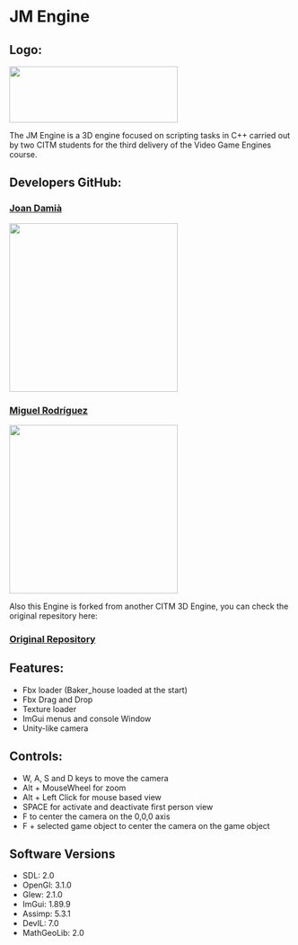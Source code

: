 # JM Engine

## Logo:

<img align="center" width="300" height="100" src="https://media.discordapp.net/attachments/1046911945695043725/1196885927948193864/JM.png">

The JM Engine is a 3D engine focused on scripting tasks in C++ carried out by two CITM students for the third delivery of the Video Game Engines course.




## Developers GitHub:

### [Joan Damià](<https://github.com/JoanDamia>)

<img align="center" width="300" height="300" src="https://media.discordapp.net/attachments/1046911945695043725/1196885928451526717/Joan.png">

### [Miguel Rodríguez](<https://github.com/Bankaster>)

<img align="center" width="300" height="300" src="https://media.discordapp.net/attachments/1046911945695043725/1196885928812220437/Miguel.png">




Also this Engine is forked from another CITM 3D Engine, you can check the original repesitory here:

### [Original Repository](https://github.com/DaniMariages/DaTo-Engine)



## Features:

- Fbx loader (Baker_house loaded at the start)
- Fbx Drag and Drop
- Texture loader
- ImGui menus and console Window
- Unity-like camera



## Controls:

- W, A, S and D keys to move the camera
- Alt + MouseWheel for zoom
- Alt + Left Click for mouse based view
- SPACE for activate and deactivate first person view
- F to center the camera on the 0,0,0 axis
- F + selected game object to center the camera on the game object



## Software Versions

- SDL: 2.0
- OpenGl: 3.1.0
- Glew: 2.1.0
- ImGui: 1.89.9
- Assimp: 5.3.1
- DevIL: 7.0
- MathGeoLib: 2.0
